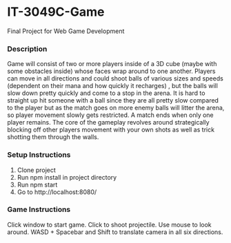 # IT-3049C-Game
Final Project for Web Game Development

### Description
Game will consist of two or more players inside of a 3D cube (maybe with some obstacles inside) whose faces wrap around to one another. 
Players can move in all directions and could shoot balls of various sizes and speeds (dependent on their mana and how quickly it recharges) , but the balls will slow down pretty quickly and come to a stop in the arena. 
It is hard to straight up hit someone with a ball since they are all pretty slow compared to the player but as the match goes on more enemy balls will litter the arena, so player movement slowly gets restricted. A match ends when only one player remains.
The core of the gameplay revolves around strategically blocking off other players movement with your own shots as well as trick shotting them through the walls.

### Setup Instructions
1. Clone project
2. Run npm install in project directory
3. Run npm start
4. Go to http://localhost:8080/


### Game Instructions
Click window to start game. 
Click to shoot projectile.
Use mouse to look around.
WASD + Spacebar and Shift to translate camera in all six directions.

